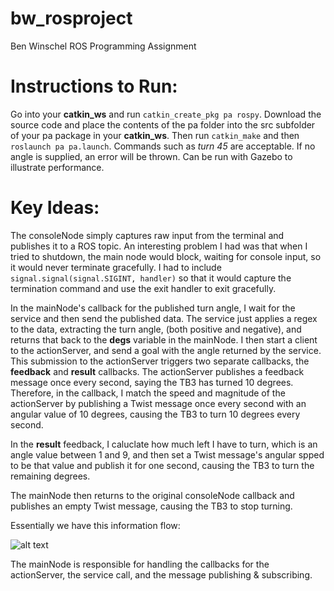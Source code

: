 # bw_rosproject
Ben Winschel ROS Programming Assignment

# Instructions to Run:
Go into your __catkin_ws__ and run ```catkin_create_pkg pa rospy```. Download the source code and place the contents of the pa folder into the src subfolder of your pa package in your __catkin_ws__. Then run ```catkin_make``` and then ```roslaunch pa pa.launch```. Commands such as _turn 45_ are acceptable. If no angle is supplied, an error will be thrown. Can be run with Gazebo to illustrate performance.

# Key Ideas:
The consoleNode simply captures raw input from the terminal and publishes it to a ROS topic. An interesting problem I had was that when I tried to shutdown, the main node would block, waiting for console input, so it would never terminate gracefully. I had to include ```signal.signal(signal.SIGINT, handler)``` so that it would capture the termination command and use the exit handler to exit gracefully.

In the mainNode's callback for the published turn angle, I wait for the service and then send the published data. The service just applies a regex to the data, extracting the turn angle, (both positive and negative), and returns that back to the __degs__ variable in the mainNode. I then start a client to the actionServer, and send a goal with the angle returned by the service. This submission to the actionServer triggers two separate callbacks, the __feedback__ and __result__ callbacks. The actionServer publishes a feedback message once every second, saying the TB3 has turned 10 degrees. Therefore, in the callback, I match the speed and magnitude of the actionServer by publishing a Twist message once every second with an angular value of 10 degrees, causing the TB3 to turn 10 degrees every second.

In the __result__ feedback, I caluclate how much left I have to turn, which is an angle value between 1 and 9, and then set a Twist message's angular spped to be that value and publish it for one second, causing the TB3 to turn the remaining degrees.

The mainNode then returns to the original consoleNode callback and publishes an empty Twist message, causing the TB3 to stop turning.

Essentially we have this information flow:

![alt text](https://github.com/campusrover/bw_rosproject/blob/master/Drawing%20(10).png)

The mainNode is responsible for handling the callbacks for the actionServer, the service call, and the message publishing & subscribing.
